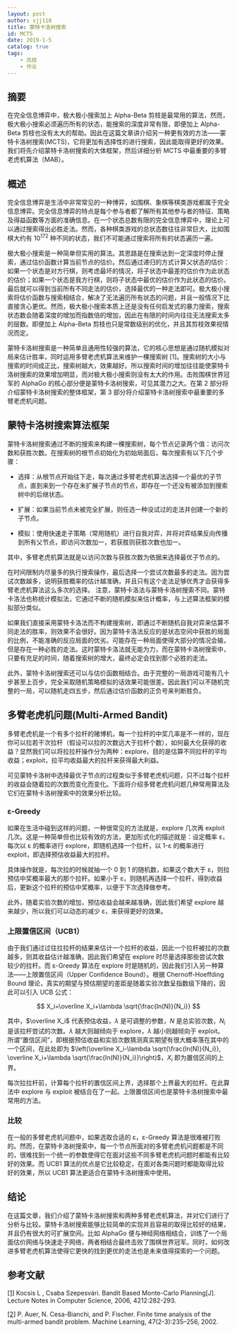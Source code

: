 ```yaml
---
layout: post
author: sjj118
title: 蒙特卡洛树搜索
id: MCTS
date: 2019-1-5
catalog: true
tags:
    - 总结
    - 作业
---
```


## 摘要

在完全信息博弈中，极大极小搜索加上 Alpha-Beta 剪枝是最常用的算法，然而，极大极小搜索必须遍历所有的状态，能搜索的深度非常有限，即便加上 Alpha-Beta 剪枝也没有太大的帮助。因此在这篇文章讲介绍另一种更有效的方法——蒙特卡洛树搜索(MCTS)，它将更加有选择性的进行搜索，因此能取得更好的效果。我们将先介绍蒙特卡洛树搜索的大体框架，然后详细分析 MCTS 中最重要的多臂老虎机算法（MAB）。

## 概述

完全信息博弈是生活中非常常见的一种博弈，如围棋、象棋等棋类游戏都属于完全信息博弈。完全信息博弈的特点是每个参与者都了解所有其他参与者的特征、策略及得益函数等方面的准确信息。在一个状态总数有限的完全信息博弈中，理论上可以通过搜索得出必胜走法。然而，各种棋类游戏的总状态数往往非常巨大，比如围棋大约有 $10^172$ 种不同的状态，我们不可能通过搜索将所有的状态遍历一遍。

极大极小搜索是一种简单但实用的算法。其思路是在搜索达到一定深度时停止搜索，通过估价函数计算当前节点的估价。然后通过递归的方式计算父状态的估价：如果一个状态是对方行棋，则考虑最坏的情况，将子状态中最差的估价作为此状态的估价；如果一个状态是我方行棋，则将子状态中最优的估价作为此状态的估价。最后就可以得到当前所有不同走法的估价，选择最优的一种走法即可。极大极小搜索将估价函数与搜索相结合，解决了无法遍历所有状态的问题，并且一般情况下比直接贪心更优。然而，极大极小搜索本质上还是没有任何启发式的暴力搜索，搜索状态数会随着深度的增加而指数倍的增加，因此在有限的时间内往往无法搜索太多的层数。即便加上 Alpha-Beta  剪枝也只是常数级别的优化，并且其剪枝效果视情况而定。

蒙特卡洛树搜索是一种简单且通用性较强的算法，它的核心思想是通过随机模拟对局来估计胜率，同时运用多臂老虎机算法来维护一棵搜索树 [1]。搜索树的大小与搜索的时间成正比，搜索树越大，效果越好。所以搜索时间的增加往往能使蒙特卡洛树搜索的效果增加明显，而对极大极小搜索则没有太大的作用。击败围棋世界冠军的 AlphaGo 的核心部分便是蒙特卡洛树搜索，可见其潜力之大。在第 2 部分将介绍蒙特卡洛树搜索的整体框架，第 3 部分将介绍蒙特卡洛树搜索中最重要的多臂老虎机问题。

## 蒙特卡洛树搜索算法框架

蒙特卡洛树搜索通过不断的搜索来构建一棵搜索树，每个节点记录两个值：访问次数和获胜次数。在搜索树的根节点初始化为初始局面后，每次搜索有以下几个步骤：

- 选择：从根节点开始往下走，每次通过多臂老虎机算法选择一个最优的子节点，直到来到一个存在未扩展子节点的节点，即存在一个还没有被添加到搜索树中的后继状态。

- 扩展：如果当前节点未被完全扩展，则任选一种没试过的走法并创建一个新的子节点。

- 模拟：使用快速走子策略（常用随机）进行自我对弈，并将对弈结果反向传播到所有父节点，即访问次数加一，若获胜则获胜次数也加一。

其中，多臂老虎机算法就是以访问次数与获胜次数为依据来选择最优子节点的。

在时间限制内尽量多的执行搜索操作，最后选择一个尝试次数最多的走法。因为尝试次数越多，说明获胜概率的估计越准确，并且只有这个走法足够优秀才会获得多臂老虎机算法这么多次的选择。
注意，蒙特卡洛法与蒙特卡洛树搜索不同。蒙特卡洛法也称统计模拟法，它通过不断的随机模拟来估计概率，与上述算法框架的模拟部分类似。

如果我们直接采用蒙特卡洛法而不构建搜索树，即通过不断随机自我对弈来估算不同走法的胜率，则效果不会很好。因为蒙特卡洛法反应的是状态空间中获胜的局面的比例，不能准确的反应局面的优劣。可能存在一种局面使得大部分的情况会输，但是存在一种必胜的走法。这时蒙特卡洛法就无能为力，而在蒙特卡洛树搜索中，只要有充足的时间，随着搜索树的增大，最终必定会找到那个必胜的走法。

此外，蒙特卡洛树搜索还可以与估价函数相结合。由于完整的一局游戏可能有几十步甚至上百步，完全采取随机策略模拟的话效果可能很差。因此我们可以不随机完整的一局，可以随机走四五步，然后通过估价函数的正负号来判断胜负。

## 多臂老虎机问题(Multi-Armed Bandit)

多臂老虎机是一个有多个拉杆的赌博机，每一个拉杆的中奖几率是不一样的，现在你可以拉若干次拉杆（假设可以拉的次数远大于拉杆个数），如何最大化获得的收益？显然我们可以将拉拉杆操作分为两种：explore，目的是估算不同拉杆的平均收益；exploit，拉平均收益最大的拉杆来获得最大利益。

可见蒙特卡洛树中选择最优子节点的过程类似于多臂老虎机问题，只不过每个拉杆的收益会随着拉的次数而变化而变化。下面将介绍多臂老虎机问题几种常用算法及它们在蒙特卡洛树搜索中的效果分析比较。

### ε-Greedy

如果在生活中碰到这样的问题，一种很常见的方法就是，explore 几次再 exploit 几次。这是一种简单但也比较有效的方法，更加形式化的描述就是：设定概率 ε，每次以 ε 的概率进行 explore，即随机选择一个拉杆，以 1-ε 的概率进行 exploit，即选择预估收益最大的拉杆。

具体操作就是，每次拉的时候就抽一个 0 到 1 的随机数，如果这个数大于 ε，则拉预估中奖概率最大的那个拉杆。如果小于 ε，则随机再选择一个拉杆，得到收益后，更新这个拉杆的预估中奖概率，以便于下次选择做参考。

此外，随着实验次数的增加，预估收益会越来越准确，因此我们希望 explore 越来越少，所以我们可以动态的减少 ε，来获得更好的效果。

### 上限置信区间（UCB1）

由于我们通过过往拉拉杆的结果来估计一个拉杆的收益，因此一个拉杆被拉的次数越多，则其收益估计越准确，因此我们希望在 explore 时尽量选择那些尝试次数较少的拉杆。而 ε-Greedy 算法在 explore 时是随机的，因此我们引入另一种算法——上限置信区间（Upper Confidence Bound）。根据 Chernoff-Hoeffding Bound 理论，真实的期望与预估期望的差距是随着实验次数呈指数级下降的，因此可以引入 UCB 公式：

$$
X_i=\overline X_i+\lambda \sqrt{\frac{ln(N)}{N_i}}
$$

其中，$\overline X_i$ 代表预估收益，$\lambda$ 是可调整的参数，$N$ 是总实验次数，$N_i$ 是该拉杆尝试的次数。$\lambda$ 越大则越倾向于 explore，$\lambda$ 越小则越倾向于 exploit。所谓“置信区间”，即根据预估收益和实验次数猜测真实期望有很大概率落在其中的一个区间，在此处即为 $\left(\overline X_i-\lambda \sqrt{\frac{ln(N)}{N_i}}, \overline X_i+\lambda \sqrt{\frac{ln(N)}{N_i}}\right)$，$X_i$ 即为置信区间的上界。

每次拉拉杆前，计算每个拉杆的置信区间上界，选择那个上界最大的拉杆。在此算法中 explore 与 exploit 被结合在了一起。上限置信区间也是蒙特卡洛树搜索中最常用的方法。

### 比较

在一般的多臂老虎机问题中，如果选取合适的 ε，ε-Greedy 算法是很难被打败的。然而，在蒙特卡洛树搜索中，每一个节点所面对的多臂老虎机问题都是不同的，很难找到一个统一的参数使得它在面对这些不同多臂老虎机问题时都能有比较好的效果。而 UCB1 算法的优点是它比较稳定，在面对各类问题时都能取得比较好的效果，所以 UCB1 算法更适合在蒙特卡洛树搜索中使用。

## 结论

在这篇文章，我们介绍了蒙特卡洛树搜索和两种多臂老虎机算法，并对它们进行了分析与比较。蒙特卡洛树搜索能够比较简单的实现并且容易的取得比较好的结果，并且仍有很大的可扩展空间。比如 AlphaGo 便与神经网络相结合，训练了一个局面估价网络与快速走子网络，两者相结合最终击败了围棋世界冠军。同时，如何改进多臂老虎机算法使得它更快的找到更优的走法也是未来值得探索的一个问题。

## 参考文献

[[1]](https://www.researchgate.net/publication/221112399_Bandit_Based_Monte-Carlo_Planning)
Kocsis L , Csaba Szepesvári. Bandit Based Monte-Carlo Planning[J]. Lecture Notes in Computer Science, 2006, 4212:282-293.

[[2]](https://link.springer.com/article/10.1023/A:1013689704352)
P. Auer, N. Cesa-Bianchi, and P. Fischer. Finite time analysis of the multi-armed bandit problem. Machine Learning, 47(2-3):235–256, 2002. 